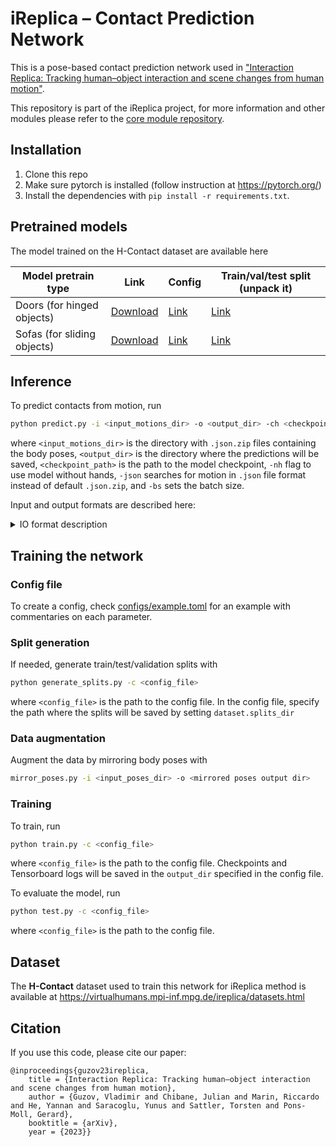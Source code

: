 # iReplica – Contact Prediction Network
This is a pose-based contact prediction network used in 
["Interaction Replica: Tracking human–object interaction and scene changes from human motion"](https://virtualhumans.mpi-inf.mpg.de/ireplica).

This repository is part of the iReplica project, for more information and other modules please refer to the 
[core module repository](https://github.com/vguzov/ireplica).

## Installation

1. Clone this repo
2. Make sure pytorch is installed (follow instruction at https://pytorch.org/)
3. Install the dependencies with `pip install -r requirements.txt`.

## Pretrained models

The model trained on the H-Contact dataset are available here

| Model pretrain type         | Link                                                                      | Config                     | Train/val/test split (unpack it) |
|-----------------------------|---------------------------------------------------------------------------|----------------------------|----------------------------------|
| Doors (for hinged objects)  | [Download](https://nextcloud.mpi-klsb.mpg.de/index.php/s/KYqA7mCfZndoFaC) | [Link](configs/doors.toml) | [Link](splits/doors.tar.gz)      |
| Sofas (for sliding objects) | [Download](https://nextcloud.mpi-klsb.mpg.de/index.php/s/T3giJm9skcpnKyx) | [Link](configs/sofas.toml) | [Link](splits/sofas.tar.gz)      |

## Inference

To predict contacts from motion, run

```bash
python predict.py -i <input_motions_dir> -o <output_dir> -ch <checkpoint_path> [-nh] [-json] [-bs <batch_size>]
```

where `<input_motions_dir>` is the directory with `.json.zip` files containing the body poses,
`<output_dir>` is the directory where the predictions will be saved, `<checkpoint_path>` is the path to the model checkpoint,
`-nh` flag to use model without hands, `-json` searches for motion in `.json` file format instead of default `.json.zip`,
and `-bs` sets the batch size.

Input and output formats are described here:
<details>
  <summary>IO format description</summary>


#### Input format
Input is a `.json.zip` file with body poses in SMPL-H format. Each file should contain a dictionary with the following keys:
- `sequence`: list of body poses, each pose is a dictionary with the following keys:
    - `time`: timestamp of the pose in seconds
    - `global_orient`: global orientation of the body, axis-angle representation
    - `body_pose`: vector of SMPL/SMPL-H body pose parameters
    - `transl` (optional): global translation of the body root joint
    - `left_hand_pose` (if hands data is present): vector of SMPL-H left hand pose parameters
    - `right_hand_pose` (if hands data is present): vector of SMPL-H right hand pose parameters
- (Not required for contact prediction) `global`: global parameters of the body as a dictionary with the following keys:
    - `betas`: SMPL body shape parameters (in _SMPL_ blendspace, not in SMPL-H)
    - `gender`: SMPL model gender (male, female or neutral)

Additionally, the script also supports older motion format stored in `.json` files (some of the motions in EgoHOI dataset). 
The format is a list of dicts for each frame with the following keys:
- `time`: timestamp of the pose in seconds
- `pose`: SMPL body pose parameters, global and local orientations are concatenated
- `shape`: SMPL body shape parameters
- `translation`: global translation of the body root joint

#### Output format
Output is a `.json.zip` file with the following structure:
- `version`: version of the output format
- `type`: type of the prediction, sequential or interval-based, this framework uses only sequential
- `sequence`: predictions for each hand (dict with `left_hand` and `right_hand` keys), each prediction is a per-frame list of contact
  probabilities
- `timestamps`: list of timestamps for each frame in seconds
- `sequence_mintime`: start of sequence (minimum timestamp of the sequence in seconds)
- `sequence_maxtime`: end of sequence (maximum timestamp of the sequence in seconds)
</details>

## Training the network

### Config file

To create a config, check [configs/example.toml](configs/example.toml) for an example with commentaries on each parameter.

### Split generation

If needed, generate train/test/validation splits with

```bash
python generate_splits.py -c <config_file>
```

where `<config_file>` is the path to the config file. In the config file, specify the path where the splits will be saved by setting `dataset.splits_dir`

### Data augmentation

Augment the data by mirroring body poses with 
```bash
mirror_poses.py -i <input_poses_dir> -o <mirrored poses output dir>
```

### Training

To train, run

```bash
python train.py -c <config_file>
```

where `<config_file>` is the path to the config file.
Checkpoints and Tensorboard logs will be saved in the `output_dir` specified in the config file.

To evaluate the model, run

```bash
python test.py -c <config_file>
```

where `<config_file>` is the path to the config file.

## Dataset

The **H-Contact** dataset used to train this network for iReplica method is available at https://virtualhumans.mpi-inf.mpg.de/ireplica/datasets.html


## Citation

If you use this code, please cite our paper:

```
@inproceedings{guzov23ireplica,
    title = {Interaction Replica: Tracking human–object interaction and scene changes from human motion},
    author = {Guzov, Vladimir and Chibane, Julian and Marin, Riccardo and He, Yannan and Saracoglu, Yunus and Sattler, Torsten and Pons-Moll, Gerard},
    booktitle = {arXiv},
    year = {2023}}
```
